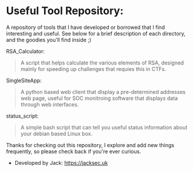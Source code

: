 # Useful Tool Repository:

A repository of tools that I have developed or borrowed that I find interesting and useful.
See below for a brief description of each directory, and the goodies you'll find inside ;)

RSA_Calculator:
> A script that helps calculate the various elements of RSA, designed mainly for speeding up challenges that requies this in CTFs.

SingleSiteApp:
> A python based web client that display a pre-determined addresses web page, useful for SOC monitroing software that displays data through web interfaces.

status_script:
> A simple bash script that can tell you useful status information about your debian based Linux box.

Thanks for checking out this repository, I explore and add new things frequently, so please check back if you're ever curious.

- Developed by Jack: https://jacksec.uk
